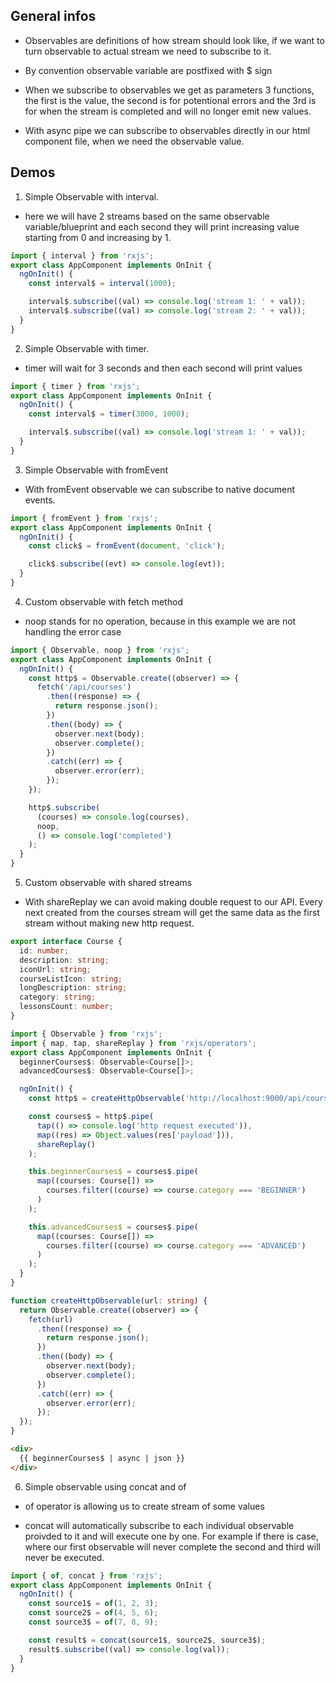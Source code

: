 ## General infos

- Observables are definitions of how stream should look like, if we want to turn observable to actual stream we need to subscribe to it.

- By convention observable variable are postfixed with \$ sign

- When we subscribe to observables we get as parameters 3 functions, the first is the value, the second is for potentional errors and the 3rd is for when the stream is completed and will no longer emit new values.

- With async pipe we can subscribe to observables directly in our html component file, when we need the observable value.

## Demos

1. Simple Observable with interval.

- here we will have 2 streams based on the same observable variable/blueprint and each second they will print increasing value starting from 0 and increasing by 1.

```typescript
import { interval } from 'rxjs';
export class AppComponent implements OnInit {
  ngOnInit() {
    const interval$ = interval(1000);

    interval$.subscribe((val) => console.log('stream 1: ' + val));
    interval$.subscribe((val) => console.log('stream 2: ' + val));
  }
}
```

2. Simple Observable with timer.

- timer will wait for 3 seconds and then each second will print values

```typescript
import { timer } from 'rxjs';
export class AppComponent implements OnInit {
  ngOnInit() {
    const interval$ = timer(3000, 1000);

    interval$.subscribe((val) => console.log('stream 1: ' + val));
  }
}
```

3. Simple Observable with fromEvent

- With fromEvent observable we can subscribe to native document events.

```typescript
import { fromEvent } from 'rxjs';
export class AppComponent implements OnInit {
  ngOnInit() {
    const click$ = fromEvent(document, 'click');

    click$.subscribe((evt) => console.log(evt));
  }
}
```

4. Custom observable with fetch method

- noop stands for no operation, because in this example we are not handling the error case

```typescript
import { Observable, noop } from 'rxjs';
export class AppComponent implements OnInit {
  ngOnInit() {
    const http$ = Observable.create((observer) => {
      fetch('/api/courses')
        .then((response) => {
          return response.json();
        })
        .then((body) => {
          observer.next(body);
          observer.complete();
        })
        .catch((err) => {
          observer.error(err);
        });
    });

    http$.subscribe(
      (courses) => console.log(courses),
      noop,
      () => console.log('completed')
    );
  }
}
```

5. Custom observable with shared streams

- With shareReplay we can avoid making double request to our API. Every next created from the courses stream will get the same data as the first stream without making new http request.

```typescript
export interface Course {
  id: number;
  description: string;
  iconUrl: string;
  courseListIcon: string;
  longDescription: string;
  category: string;
  lessonsCount: number;
}
```

```typescript
import { Observable } from 'rxjs';
import { map, tap, shareReplay } from 'rxjs/operators';
export class AppComponent implements OnInit {
  beginnerCourses$: Observable<Course[]>;
  advancedCourses$: Observable<Course[]>;

  ngOnInit() {
    const http$ = createHttpObservable('http://localhost:9000/api/courses');

    const courses$ = http$.pipe(
      tap(() => console.log('http request executed')),
      map((res) => Object.values(res['payload'])),
      shareReplay()
    );

    this.beginnerCourses$ = courses$.pipe(
      map((courses: Course[]) =>
        courses.filter((course) => course.category === 'BEGINNER')
      )
    );

    this.advancedCourses$ = courses$.pipe(
      map((courses: Course[]) =>
        courses.filter((course) => course.category === 'ADVANCED')
      )
    );
  }
}

function createHttpObservable(url: string) {
  return Observable.create((observer) => {
    fetch(url)
      .then((response) => {
        return response.json();
      })
      .then((body) => {
        observer.next(body);
        observer.complete();
      })
      .catch((err) => {
        observer.error(err);
      });
  });
}
```

```html
<div>
  {{ beginnerCourses$ | async | json }}
</div>
```

6. Simple observable using concat and of

- of operator is allowing us to create stream of some values

- concat will automatically subscribe to each individual observable proivded to it and will execute one by one. For example if there is case, where our first observable will never complete the second and third will never be executed.

```typescript
import { of, concat } from 'rxjs';
export class AppComponent implements OnInit {
  ngOnInit() {
    const source1$ = of(1, 2, 3);
    const source2$ = of(4, 5, 6);
    const source3$ = of(7, 8, 9);

    const result$ = concat(source1$, source2$, source3$);
    result$.subscribe((val) => console.log(val));
  }
}
```

